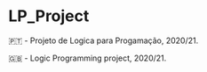 # LP_Project

🇵🇹 - Projeto de Logica para Progamação, 2020/21.
  
🇬🇧 - Logic Programming project, 2020/21.
